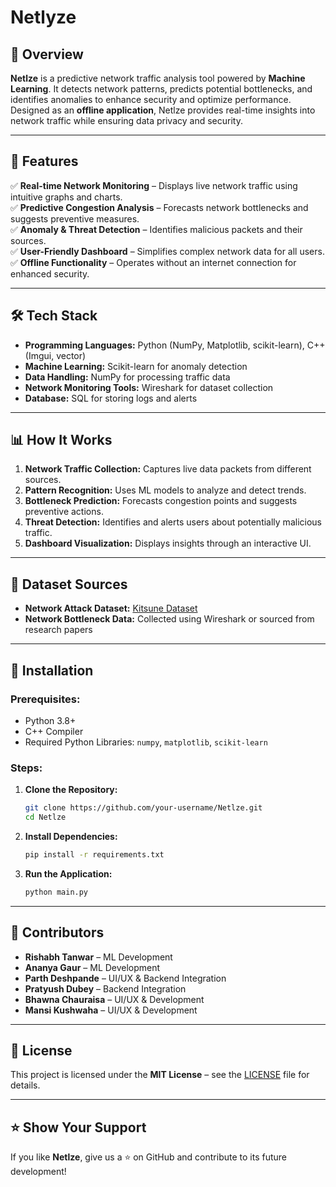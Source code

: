 # Netlyze

## 🚀 Overview
**Netlze** is a predictive network traffic analysis tool powered by **Machine Learning**. It detects network patterns, predicts potential bottlenecks, and identifies anomalies to enhance security and optimize performance. Designed as an **offline application**, Netlze provides real-time insights into network traffic while ensuring data privacy and security.

---

## 🎯 Features
✅ **Real-time Network Monitoring** – Displays live network traffic using intuitive graphs and charts.  
✅ **Predictive Congestion Analysis** – Forecasts network bottlenecks and suggests preventive measures.  
✅ **Anomaly & Threat Detection** – Identifies malicious packets and their sources.  
✅ **User-Friendly Dashboard** – Simplifies complex network data for all users.  
✅ **Offline Functionality** – Operates without an internet connection for enhanced security.  

---

## 🛠 Tech Stack
- **Programming Languages:** Python (NumPy, Matplotlib, scikit-learn), C++ (Imgui, vector)
- **Machine Learning:** Scikit-learn for anomaly detection
- **Data Handling:** NumPy for processing traffic data
- **Network Monitoring Tools:** Wireshark for dataset collection
- **Database:** SQL for storing logs and alerts

---

## 📊 How It Works
1. **Network Traffic Collection:** Captures live data packets from different sources.
2. **Pattern Recognition:** Uses ML models to analyze and detect trends.
3. **Bottleneck Prediction:** Forecasts congestion points and suggests preventive actions.
4. **Threat Detection:** Identifies and alerts users about potentially malicious traffic.
5. **Dashboard Visualization:** Displays insights through an interactive UI.

---

## 📂 Dataset Sources
- **Network Attack Dataset:** [Kitsune Dataset](https://www.kaggle.com/datasets/ymirsky/network-attack-dataset-kitsune/data)
- **Network Bottleneck Data:** Collected using Wireshark or sourced from research papers

---

## 📌 Installation
### Prerequisites:
- Python 3.8+
- C++ Compiler
- Required Python Libraries: `numpy`, `matplotlib`, `scikit-learn`

### Steps:
1. **Clone the Repository:**
   ```bash
   git clone https://github.com/your-username/Netlze.git
   cd Netlze
   ```
2. **Install Dependencies:**
   ```bash
   pip install -r requirements.txt
   ```
3. **Run the Application:**
   ```bash
   python main.py
   ```

---

## 👥 Contributors
- **Rishabh Tanwar** – ML Development
- **Ananya Gaur** – ML Development
- **Parth Deshpande** – UI/UX & Backend Integration
- **Pratyush Dubey** – Backend Integration
- **Bhawna Chauraisa** – UI/UX & Development  
- **Mansi Kushwaha** – UI/UX & Development  

---

## 📝 License
This project is licensed under the **MIT License** – see the [LICENSE](LICENSE) file for details.

---

## ⭐ Show Your Support
If you like **Netlze**, give us a ⭐ on GitHub and contribute to its future development!
